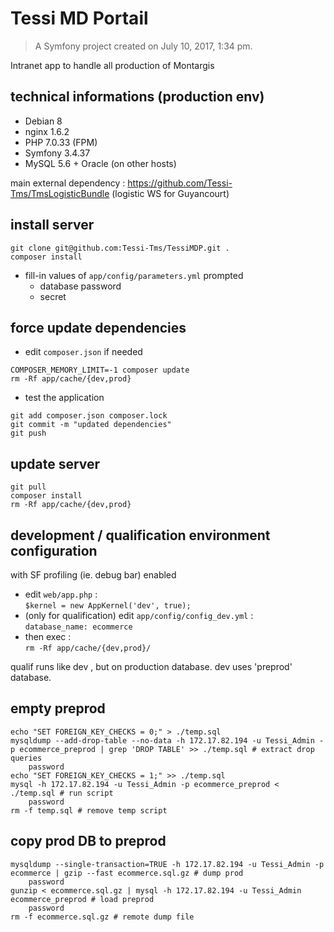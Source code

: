 Tessi MD Portail
================
> A Symfony project created on July 10, 2017, 1:34 pm.  

Intranet app to handle all production of Montargis


technical informations (production env)
----------------------
- Debian 8
- nginx 1.6.2
- PHP 7.0.33 (FPM)
- Symfony 3.4.37
- MySQL 5.6 + Oracle (on other hosts)

main external dependency : https://github.com/Tessi-Tms/TmsLogisticBundle (logistic WS for Guyancourt)


install server
--------------
```
git clone git@github.com:Tessi-Tms/TessiMDP.git .
composer install
```
- fill-in values of ```app/config/parameters.yml``` prompted
    - database password
    - secret  


force update dependencies
-------------------------
- edit ```composer.json``` if needed  
```
COMPOSER_MEMORY_LIMIT=-1 composer update
rm -Rf app/cache/{dev,prod}
```
- test the application
```  
git add composer.json composer.lock  
git commit -m "updated dependencies"  
git push
```


update server
-------------
```
git pull
composer install
rm -Rf app/cache/{dev,prod}
```


development / qualification environment configuration
---------------------------------------
with SF profiling (ie. debug bar) enabled  
- edit ```web/app.php``` :  
```$kernel = new AppKernel('dev', true);```   
- (only for qualification) edit ```app/config/config_dev.yml``` :  
```database_name: ecommerce```
- then exec :  
```rm -Rf app/cache/{dev,prod}/```
  
qualif runs like dev , but on production database.
dev uses 'preprod' database.


empty preprod
-------------
```shell script
echo "SET FOREIGN_KEY_CHECKS = 0;" > ./temp.sql
mysqldump --add-drop-table --no-data -h 172.17.82.194 -u Tessi_Admin -p ecommerce_preprod | grep 'DROP TABLE' >> ./temp.sql # extract drop queries
    password
echo "SET FOREIGN_KEY_CHECKS = 1;" >> ./temp.sql
mysql -h 172.17.82.194 -u Tessi_Admin -p ecommerce_preprod < ./temp.sql # run script
    password
rm -f temp.sql # remove temp script
```


copy prod DB to preprod
-----------------------
```shell script
mysqldump --single-transaction=TRUE -h 172.17.82.194 -u Tessi_Admin -p ecommerce | gzip --fast ecommerce.sql.gz # dump prod
    password
gunzip < ecommerce.sql.gz | mysql -h 172.17.82.194 -u Tessi_Admin ecommerce_preprod # load preprod
    password
rm -f ecommerce.sql.gz # remote dump file
```
